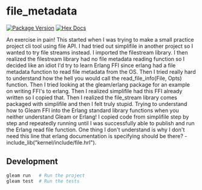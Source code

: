 # file_metadata

[![Package Version](https://img.shields.io/hexpm/v/file_metadata)](https://hex.pm/packages/file_metadata)
[![Hex Docs](https://img.shields.io/badge/hex-docs-ffaff3)](https://hexdocs.pm/file_metadata/)

An exercise in pain! This started when I was trying to make a small practice project cli tool using file API.
I had tried out simplifile in another project so I wanted to try file streams instead. I imported the filestream library.
I then realized the filestream library had no file metadata reading function so I decided like an idiot I'd try to learn Erlang FFI since erlang had a file metadata function to read file metadata from the OS. Then I tried really hard to understand how the hell you would call the read_file_info(File, Opts) function. Then I tried looking at the gleam/erlang package for an example on writing FFI's to erlang. Then I realized simplifile had this FFI already written so I copied that. Then I realized the file_stream library comes packaged with simplifile and then I felt truly stupid.
Trying to understand how to Gleam FFI into the Erlang standard library functions when you neither understand Gleam or Erlang!
I copied code from simplifile step by step and repeatedly running until I was successfully able to publish and run the Erlang read file function.
One thing I don't understand is why I don't need this line that erlang documentation is specifying should be there?
-include_lib("kernel/include/file.hrl").

## Development

```sh
gleam run   # Run the project
gleam test  # Run the tests
```
